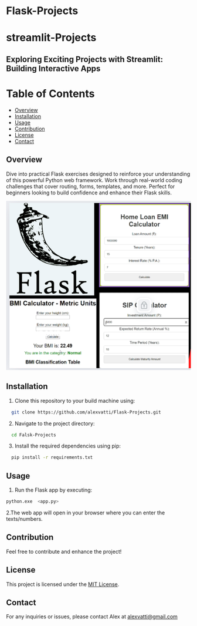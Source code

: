 # Flask-Projects

# streamlit-Projects
## Exploring Exciting Projects with Streamlit: Building Interactive Apps


# Table of Contents

- [Overview](#overview)
- [Installation](#Installation)
- [Usage](#Usage)
- [Contribution](#contribution)
- [License](#license)
- [Contact](#contact)

## Overview 

Dive into practical Flask exercises designed to reinforce your understanding of this powerful Python web framework. 
Work through real-world coding challenges that cover routing, forms, templates, and more. 
Perfect for beginners looking to build confidence and enhance their Flask skills.


![](image.png)

## Installation

1. Clone this repository to your build machine using:

```bash
  git clone https://github.com/alexvatti/Flask-Projects.git
```
2. Navigate to the project directory:

```bash
  cd Falsk-Projects
```
3. Install the required dependencies using pip:

```bash
  pip install -r requirements.txt
```

## Usage

1. Run the Flask app by executing:
```bash
python.exe  <app.py>
```



2.The web app will open in your browser where you can enter the texts/numbers.

## Contribution

Feel free to contribute and enhance the project!

## License
This project is licensed under the [MIT License](LICENSE).

## Contact
For any inquiries or issues, please contact Alex at alexvatti@gmail.com
